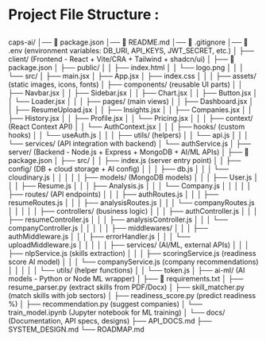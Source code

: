 # Project File Structure :
## 
caps-ai/
│── 📄 package.json
│── 📄 README.md
│── 📄 .gitignore
│── 📄 .env (environment variables: DB_URI, API_KEYS, JWT_SECRET, etc.)
│
├── client/   (Frontend - React + Vite/CRA + Tailwind + shadcn/ui)
│   ├── 📄 package.json
│   ├── public/
│   │   ├── index.html
│   │   └── logo.png
│   │
│   └── src/
│       ├── main.jsx
│       ├── App.jsx
│       ├── index.css
│       │
│       ├── assets/         (static images, icons, fonts)
│       ├── components/     (reusable UI parts)
│       │   ├── Navbar.jsx
│       │   ├── Sidebar.jsx
│       │   ├── Chart.jsx
│       │   ├── Button.jsx
│       │   └── Loader.jsx
│       │
│       ├── pages/          (main views)
│       │   ├── Dashboard.jsx
│       │   ├── ResumeUpload.jsx
│       │   ├── Insights.jsx
│       │   ├── Companies.jsx
│       │   ├── History.jsx
│       │   ├── Profile.jsx
│       │   └── Pricing.jsx
│       │
│       ├── context/        (React Context API)
│       │   └── AuthContext.jsx
│       │
│       ├── hooks/          (custom hooks)
│       │   └── useAuth.js
│       │
│       ├── utils/          (helpers)
│       │   └── api.js
│       │
│       └── services/       (API integration with backend)
│           └── authService.js
│
├── server/   (Backend - Node.js + Express + MongoDB + AI/ML APIs)
│   ├── 📄 package.json
│   ├── src/
│   │   ├── index.js        (server entry point)
│   │   ├── config/         (DB + cloud storage + AI config)
│   │   │   ├── db.js
│   │   │   └── cloudinary.js
│   │   │
│   │   ├── models/         (MongoDB models)
│   │   │   ├── User.js
│   │   │   ├── Resume.js
│   │   │   ├── Analysis.js
│   │   │   └── Company.js
│   │   │
│   │   ├── routes/         (API endpoints)
│   │   │   ├── authRoutes.js
│   │   │   ├── resumeRoutes.js
│   │   │   ├── analysisRoutes.js
│   │   │   └── companyRoutes.js
│   │   │
│   │   ├── controllers/    (business logic)
│   │   │   ├── authController.js
│   │   │   ├── resumeController.js
│   │   │   ├── analysisController.js
│   │   │   └── companyController.js
│   │   │
│   │   ├── middlewares/
│   │   │   ├── authMiddleware.js
│   │   │   ├── errorHandler.js
│   │   │   └── uploadMiddleware.js
│   │   │
│   │   ├── services/       (AI/ML, external APIs)
│   │   │   ├── nlpService.js       (skills extraction)
│   │   │   ├── scoringService.js   (readiness score AI model)
│   │   │   └── companyService.js   (company recommendations)
│   │   │
│   │   └── utils/          (helper functions)
│   │       └── token.js
│
├── ai-ml/   (AI models - Python or Node ML wrapper)
│   ├── 📄 requirements.txt
│   ├── resume_parser.py       (extract skills from PDF/Docx)
│   ├── skill_matcher.py       (match skills with job sectors)
│   ├── readiness_score.py     (predict readiness %)
│   ├── recommendation.py      (suggest companies)
│   └── train_model.ipynb      (Jupyter notebook for ML training)
│
└── docs/   (Documentation, API specs, designs)
    ├── API_DOCS.md
    ├── SYSTEM_DESIGN.md
    └── ROADMAP.md
